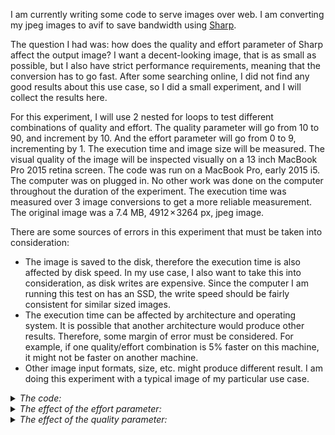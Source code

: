 I am currently writing some code to serve images over web. I am converting my jpeg images to avif to save bandwidth using [Sharp](https://www.npmjs.com/package/sharp).

The question I had was: how does the quality and effort parameter of Sharp affect the output image? I want a decent-looking image, that is as small as possible, but I also have strict performance requirements, meaning that the conversion has to go fast. After some searching online, I did not find any good results about this use case, so I did a small experiment, and I will collect the results here.


For this experiment, I will use 2 nested for loops to test different combinations of quality and effort. The quality parameter will go from 10 to 90, and increment by 10. And the effort parameter will go from 0 to 9, incrementing by 1. The execution time and image size will be measured. The visual quality of the image will be inspected visually on a 13 inch MacBook Pro 2015 retina screen. The code was run on a MacBook Pro, early 2015 i5. The computer was on plugged in. No other work was done on the computer throughout the duration of the experiment. The execution time was measured over 3 image conversions to get a more reliable measurement. The original image was a 7.4 MB, 4912 × 3264 px, jpeg image.

There are some sources of errors in this experiment that must be taken into consideration:
 - The image is saved to the disk, therefore the execution time is also affected by disk speed. In my use case, I also want to take this into consideration, as disk writes are expensive. Since the computer I am running this test on has an SSD, the write speed should be fairly consistent for similar sized images.
 - The execution time can be affected by architecture and operating system. It is possible that another architecture would produce other results. Therefore, some margin of error must be considered. For example, if one quality/effort combination is 5% faster on this machine, it might not be faster on another machine.
 - Other image input formats, size, etc. might produce different result. I am doing this experiment with a typical image of my particular use case.

<details>
  <summary><i>The code:</i></summary>
  
```javascript
console.log("Quality,Effort,ExecutionTime (ms),size (kB)");
for (let effort = 0; effort <= 9; effort++) {
  for (let quality = 10; quality <= 90; quality += 10) {
    let startTime = Date.now();

    for (let i = 0; i < 3; i++) {
      await sharp(file.buffer)
        .resize(width, height)
        .avif({
          quality: quality, // quality, integer 1-100 default 50
          effort: effort, // CPU effort, between 0 (fastest) and 9 (slowest). Default 4
        })
        .toFile(
          outputPath +
            "/" +
            "effort_" +
            String(effort) +
            "_quality_" +
            String(quality) +
            ".avif"
        );
    }

    // Get file stats to retrieve the size
    const stats = fs.statSync(
      outputPath +
        "/" +
        "effort_" +
        String(effort) +
        "_quality_" +
        String(quality) +
        ".avif"
    );

    let executionTime = Date.now() - startTime;
    console.log(
      `${quality},${effort},${executionTime / 3},${stats.size / 1000}`
    );
  }
}
```
</details>

<details>
  <summary><i>The effect of the effort parameter:</i></summary>

##### Overview:

The results show that the effort has a dramatic effect on the execution time, however; the size is not affected by effort.

| Effort | Average execution time (ms) | Execution time stdev  | Average size (kB) | Average size stdev |
| :---:  |             :---:           |                 :---: |     :---:         |    :---:           |
| 0      |                        454  | 104                   |  522              |      436           |
| 1      |                        904  | 223                   |  493              |      408           |  
| 2      |                       1 229 | 289                   |  493              |      407           |
| 3      |                       1 768 | 309                   |  515              |      416           |
| 4      |                       7 460 | 2 766                 |  508              |      407           |
| 5      |                       10 910| 3 670                 |  508              |      407           |
| 6      |                       17 894| 6 145                 |  508              |      409           |
| 7      |                       12 412| 8 739                 |  507              |      408           |
| 8      |                       29 189| 10 084                |  508              |      408           |
| 9      |                       56 273| 9 781                 |  514              |      412           |




##### Graph of average execution time:

In this figure, it can be seen that the execution time increases exponentially with effort. Efforts below 4 are reasonably quick, but after that, the execution time quickly gets very large.

<img width="672" alt="graph_of_average_execution_time" src="https://github.com/Emanuel-Bjurhager/random_bits_of_information/assets/71664020/bbdf6faf-242a-4074-93ce-9979f0f48a3b">


##### The effect of effort on image quality:

Since effort has no effect on image size (this is true for any quality, not just the average case), that raises the question, how the quality is affected by effort? To compare this, and make the difference more obvious, a small portion of the image is displayed from every effort at quality 20.

<details>
  <summary><i>Images:</i></summary>

###### Effort 0:
<img width="366" alt="effort0_quality20" src="https://github.com/Emanuel-Bjurhager/random_bits_of_information/assets/71664020/14fb6502-d346-4b70-ba8d-914c26e70cf8">

###### Effort 1:
<img width="368" alt="effort1_quality20" src="https://github.com/Emanuel-Bjurhager/random_bits_of_information/assets/71664020/877051ce-dfe5-40d3-ae97-fca25682c8cf">

###### Effort 2:
<img width="367" alt="effort2_quality20" src="https://github.com/Emanuel-Bjurhager/random_bits_of_information/assets/71664020/caedddaa-9c6a-4cc4-8161-ee51b0197bb0">

###### Effort 3:
<img width="367" alt="effort3_quality20" src="https://github.com/Emanuel-Bjurhager/random_bits_of_information/assets/71664020/c76de8f6-4c2d-4468-a238-395872fd23a2">

###### Effort 4:
<img width="369" alt="effort4_quality20" src="https://github.com/Emanuel-Bjurhager/random_bits_of_information/assets/71664020/ad48e5f7-4c19-4d01-8dc2-c2b49668386a">

###### Effort 5:
<img width="366" alt="effort5_quality20" src="https://github.com/Emanuel-Bjurhager/random_bits_of_information/assets/71664020/d5aedf23-bda2-4fc4-8fe8-ea6a558ccf71">

###### Effort 6:
<img width="368" alt="effort6_quality20" src="https://github.com/Emanuel-Bjurhager/random_bits_of_information/assets/71664020/3dc032ae-2fcf-40f0-b000-2674d1bd0fad">

###### Effort 7:
<img width="368" alt="effort7_quality20" src="https://github.com/Emanuel-Bjurhager/random_bits_of_information/assets/71664020/ab12d48b-f38c-433d-a97e-cb90ac901bea">

###### Effort 8:
<img width="367" alt="effort8_quality20" src="https://github.com/Emanuel-Bjurhager/random_bits_of_information/assets/71664020/488dafd0-dbd0-46c7-b5ef-52afc7903d8b">

###### Effort 9:
<img width="367" alt="effort9_quality20" src="https://github.com/Emanuel-Bjurhager/random_bits_of_information/assets/71664020/dd9ed567-c907-4e0b-b712-c0f5192e1d20">

</details>

The difference between each effort increasing from 0 to 4 is dramatic, but after that, the difference becomes much smaller, almost negligeble. This is probably because we have hit an upper limit for how good the quality can get in such a small image. To test this teory, lets compare an effort level 0 and 9 image of quality 50:

<details>
  <summary><i>Images:</i></summary>

###### Effort 0, quality 50:
<img width="367" alt="effort0_quality50" src="https://github.com/Emanuel-Bjurhager/random_bits_of_information/assets/71664020/7c21fcc1-c886-4479-99e0-0043e7623297">


###### Effort 9, quality 50:
<img width="367" alt="effort9_quality50" src="https://github.com/Emanuel-Bjurhager/random_bits_of_information/assets/71664020/0f68f57c-9257-498d-b0b3-f870c7cc3ecb">

</details>

Judging from these two images, it can be seen that the effort 9 image have slightly less noise, and are also a bit sharper. But the difference is not big enough to justify spending 103 times as much computing effort. Basically, the computer has to spend a lot of time trying to fit a “better” image into roughly the same space, and over some point, that is very difficult to do, with almost no improvement after a certain time.

</details>

<details>
  <summary><i>The effect of the quality parameter:</i></summary>

##### Overview:

The results show that the quality has a dramatic effect on the size, but also affects the execution time. This makes sense, as a larger image requires more processing, and is slower to write to disk.

| Quality  | Average execution time (ms) | Execution time stdev  | Average size (kB) | Average size stdev |
| :---:    |             :---:           |                 :---: |     :---:         |    :---:           |
| 10       |                      8 822  | 12 060                |  73               |      7             |
| 20       |                     10 779  | 14 627                |  128              |      8             |  
| 30       |                     12 815  | 17 347                |  193              |      8             |
| 40       |                     14 996  | 20 683                |  283              |      8             |
| 50       |                     14 280  | 15 935                |  401              |      9             |
| 60       |                     16 099  | 17 796                |  554              |      12            |
| 70       |                     17 090  | 19 120                |  706              |      15            |
| 80       |                     18 901  | 20 769                |  885              |      19            |
| 90       |                     21 612  | 23 445                |  1 331            |      21            |




##### Graph of average execution time:

In this figure, it can be seen that the execution time increases linearly with quality.

<img width="677" alt="graph_of_average_execution_time_quality" src="https://github.com/Emanuel-Bjurhager/random_bits_of_information/assets/71664020/98236376-b88a-4803-8596-48bc304aaee2">

##### Graph of average size:
In this figure, it can be seen that the size increases exponentially with quality.

<img width="752" alt="graph_of_average_size_quality" src="https://github.com/Emanuel-Bjurhager/random_bits_of_information/assets/71664020/4c01cf0f-a80c-49a0-83cf-feba7e6d4473">



Since quality has the most effect on the image size, this raises the question, how the visual quality is affected by the quality parameter? When does it not make sense to increase the quality anymore? To compare this, and make the difference more obvious, a small portion of the image is displayed from every quality at effort 3. Effort 3 was chosen, because, if we should choose effort 0, 1 or 2, then the CPU does not have a lot of time to fit the data into the almost fixed image size, making the quality, the most important quality parameter. By increasing the effort to 3, the CPU should have enough time to make the higher quality settings less useful, but at the expense of execution time. Let us see if this theory is correct or not:

<details>
  <summary><i>Images:</i></summary>

###### Quality 10:
<img width="366" alt="effort_3_quality_10_" src="https://github.com/Emanuel-Bjurhager/random_bits_of_information/assets/71664020/55347a0d-27a4-40b8-8996-b6f6a63c0eea">

###### Quality 20:
<img width="369" alt="effort_3_quality_20_" src="https://github.com/Emanuel-Bjurhager/random_bits_of_information/assets/71664020/8211ad60-787a-486f-afa2-1a1582be3fa8">

###### Quality 30:
<img width="367" alt="effort_3_quality_30_" src="https://github.com/Emanuel-Bjurhager/random_bits_of_information/assets/71664020/ce2b9fdc-02d8-43e7-a619-9fe357a1a68a">

###### Quality 40:
<img width="367" alt="effort_3_quality_40_" src="https://github.com/Emanuel-Bjurhager/random_bits_of_information/assets/71664020/5c22129d-d20a-460b-86e8-70a1d5d0e0e6">

###### Quality 50:
<img width="365" alt="effort_3_quality_50_" src="https://github.com/Emanuel-Bjurhager/random_bits_of_information/assets/71664020/10427dba-b76b-467b-9d70-92df1c033b7c">

###### Quality 60:
<img width="367" alt="effort_3_quality_60_" src="https://github.com/Emanuel-Bjurhager/random_bits_of_information/assets/71664020/36facb96-59cc-4d51-9f8b-95ff553a619e">

###### Quality 70:
<img width="366" alt="effort_3_quality_70_" src="https://github.com/Emanuel-Bjurhager/random_bits_of_information/assets/71664020/c8773e78-499d-40b6-8380-d99e19f53a2c">

###### Quality 80:
<img width="366" alt="effort_3_quality_80_" src="https://github.com/Emanuel-Bjurhager/random_bits_of_information/assets/71664020/4883e9c6-9330-492b-8654-40cc6ad5d094">

###### Quality 90:
<img width="366" alt="effort_3_quality_90_" src="https://github.com/Emanuel-Bjurhager/random_bits_of_information/assets/71664020/ab34d0b1-6c8f-4e32-939c-f33615ef4ccd">



</details>

The difference between each quality increasing from 10 to 30 is dramatic, but after that, the difference becomes much smaller. In my example, I think that going from quality 40 to 50 lets more details get included in the image, but those details are mostly minor dust and noise. Therefore, I think that, going from quality 10 and stepping upwards, I think that the best image is at quality 40. There are some minor artifacts at the smooth surface, for example, some color gradients being slightly off, but overall the image looks good at quality 40 and has less noise than the image at quality 50. Comparing quality 50, with 90, the difference is negligible:


<details>
  <summary><i>Images:</i></summary>

###### Quality 40:
<img width="367" alt="effort_3_quality_40__" src="https://github.com/Emanuel-Bjurhager/random_bits_of_information/assets/71664020/a3180765-34ca-4a27-b05f-2201697fa234">

###### Quality 50:
<img width="366" alt="effort_3_quality_90_" src="https://github.com/Emanuel-Bjurhager/random_bits_of_information/assets/71664020/ab34d0b1-6c8f-4e32-939c-f33615ef4ccd">

###### Quality 90:
<img width="366" alt="effort_3_quality_90_" src="https://github.com/Emanuel-Bjurhager/random_bits_of_information/assets/71664020/ab34d0b1-6c8f-4e32-939c-f33615ef4ccd">


</details>


Here, overall, quality 40 had the best quality while keeping the file size very small. However, it had some artifacts that I fear could be of issue in the future, therefore; I am going to use quality 50.


</details>


